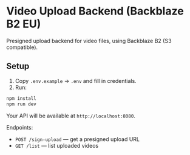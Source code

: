 # Video Upload Backend (Backblaze B2 EU)

Presigned upload backend for video files, using Backblaze B2 (S3 compatible).

## Setup

1. Copy `.env.example` → `.env` and fill in credentials.
2. Run:

```bash
npm install
npm run dev
```

Your API will be available at `http://localhost:8080`.

Endpoints:
- `POST /sign-upload` — get a presigned upload URL
- `GET /list` — list uploaded videos